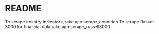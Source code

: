 # README

To scrape country indicators, rake app:scrape_countries
To scrape Russell 3000 for financial data rake app:scrape_russell3000